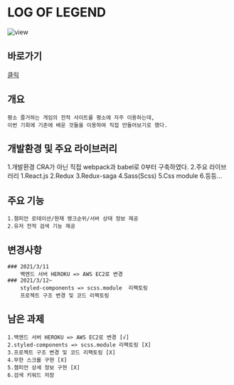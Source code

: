 # LOG OF LEGEND
   ![view](https://user-images.githubusercontent.com/57241273/111068881-e4862e00-850d-11eb-9dc1-b820ce9117b4.PNG)
## 바로가기
   [클릭](https://foreverchoi0706.github.io/log-of-legend/)

## 개요
    평소 즐거하는 게임의 전적 사이트를 평소에 자주 이용하는데,
    이번 기회에 기존에 배운 것들을 이용하여 직접 만들어보기로 했다.
    
## 개발환경 및 주요 라이브러리
   1.개발환경
      CRA가 아닌 직접 webpack과 babel로 0부터 구축하였다.
   2.주요 라이브러리
      1.React.js
      2.Redux
      3.Redux-saga
      4.Sass(Scss)
      5.Css module
      6.등등...
   
## 주요 기능
    1.챔피언 로테이션/현재 랭크순위/서버 상태 정보 제공
    2.유저 전적 검색 기능 제공

## 변경사항
    ### 2021/3/11
        백엔드 서버 HEROKU => AWS EC2로 변경
    ### 2021/3/12~
        styled-components => scss.module  리팩토링
        프로젝트 구조 변경 및 코드 리팩토링

## 남은 과제
    1.백엔드 서버 HEROKU => AWS EC2로 변경 [√]
    2.styled-components => scss.module 리팩토링 [X]
    3.프로젝트 구조 변경 및 코드 리팩토링 [X]
    4.무한 스크롤 구현 [X]  
    5.챔피언 상세 정보 구현 [X]
    6.검색 키워드 저장
